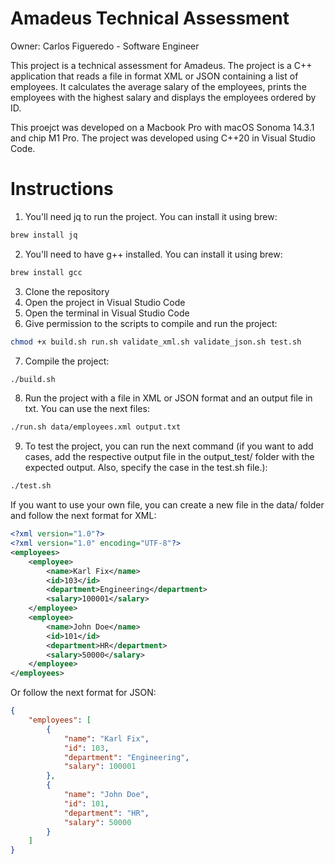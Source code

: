 # Amadeus Technical Assessment

Owner: Carlos Figueredo - Software Engineer

This project is a technical assessment for Amadeus. The project is a C++ application that reads a file in format XML or JSON containing a list of employees. It calculates the average salary of the employees, prints the employees with the highest salary and displays the employees ordered by ID.

This proejct was developed on a Macbook Pro with macOS Sonoma 14.3.1 and chip M1 Pro. The project was developed using C++20 in Visual Studio Code.

# Instructions

1. You'll need jq to run the project. You can install it using brew:
```bash
brew install jq
```
2. You'll need to have g++ installed. You can install it using brew:
```bash
brew install gcc
```
3. Clone the repository
4. Open the project in Visual Studio Code
5. Open the terminal in Visual Studio Code
6. Give permission to the scripts to compile and run the project:
```bash
chmod +x build.sh run.sh validate_xml.sh validate_json.sh test.sh
```

7. Compile the project:
```bash
./build.sh
```

8. Run the project with a file in XML or JSON format and an output file in txt. You can use the next files:
```bash
./run.sh data/employees.xml output.txt
```

9. To test the project, you can run the next command (if you want to add cases, add the respective output file in the output_test/ folder with the expected output. Also, specify the case in the test.sh file.):
```bash
./test.sh
```

If you want to use your own file, you can create a new file in the data/ folder and follow the next format for XML:
```xml
<?xml version="1.0"?>
<?xml version="1.0" encoding="UTF-8"?>
<employees>
    <employee>
        <name>Karl Fix</name>
        <id>103</id>
        <department>Engineering</department>
        <salary>100001</salary>
    </employee>
    <employee>
        <name>John Doe</name>
        <id>101</id>
        <department>HR</department>
        <salary>50000</salary>
    </employee>
</employees>
```

Or follow the next format for JSON:
```json
{
    "employees": [
        {
            "name": "Karl Fix",
            "id": 103,
            "department": "Engineering",
            "salary": 100001
        },
        {
            "name": "John Doe",
            "id": 101,
            "department": "HR",
            "salary": 50000
        }
    ]
}
```
